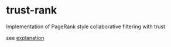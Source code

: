 trust-rank
==========

Implementation of PageRank style collaborative filtering with trust

see [explanation](https://sites.google.com/site/allentranucla/static/Notes.pdf?attredirects=0&d=1)
